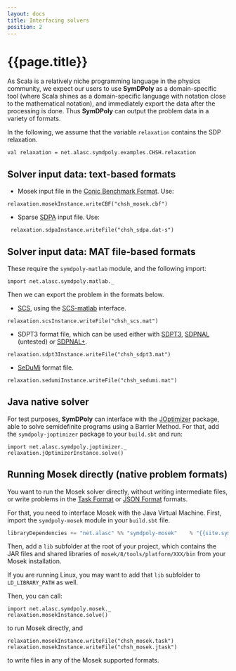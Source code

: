 ```yaml
---
layout: docs
title: Interfacing solvers
position: 2
---
```


# {{page.title}}

As Scala is a relatively niche programming language in the physics community, we expect our users to use **SymDPoly** as a domain-specific tool (where Scala shines as a domain-specific language with notation close to the mathematical notation), and immediately export the data after the processing is done. Thus **SymDPoly** can output the problem data in a variety of formats.

In the following, we assume that the variable `relaxation` contains the SDP relaxation.

```tut:silent
val relaxation = net.alasc.symdpoly.examples.CHSH.relaxation
```

## Solver input data: text-based formats

- Mosek input file in the [Conic Benchmark Format](https://docs.mosek.com/8.1/toolbox/cbf-format.html#doc-shared-cbfformat). Use:

```tut:silent
relaxation.mosekInstance.writeCBF("chsh_mosek.cbf")
```

- Sparse [SDPA](http://sdpa.sourceforge.net/) input file. Use:

```tut:silent
 relaxation.sdpaInstance.writeFile("chsh_sdpa.dat-s")
```

## Solver input data: MAT file-based formats

These require the `symdpoly-matlab` module, and the following import:

```tut:silent
import net.alasc.symdpoly.matlab._
```

Then we can export the problem in the formats below.

- [SCS](https://github.com/cvxgrp/scs), using the [SCS-matlab](https://github.com/bodono/scs-matlab) interface. 


```tut:silent
relaxation.scsInstance.writeFile("chsh_scs.mat")
```

- SDPT3 format file, which can be used either with [SDPT3](http://www.math.nus.edu.sg/~mattohkc/sdpt3.html), [SDPNAL](http://www.math.nus.edu.sg/~mattohkc/SDPNAL.html) (untested) or [SDPNAL+](http://www.math.nus.edu.sg/~mattohkc/SDPNALplus.html). 

```tut:silent
relaxation.sdpt3Instance.writeFile("chsh_sdpt3.mat")
```

- [SeDuMi](http://sedumi.ie.lehigh.edu/) format file. 

```tut:silent
relaxation.sedumiInstance.writeFile("chsh_sedumi.mat")
```

## Java native solver

For test purposes, **SymDPoly** can interface with the [JOptimizer](http://www.joptimizer.com/) package, able to solve semidefinite programs using a Barrier Method. For that, add the `symdpoly-joptimizer` package to your `build.sbt` and run:

```tut:silent
import net.alasc.symdpoly.joptimizer._
relaxation.jOptimizerInstance.solve()
```

## Running Mosek directly (native problem formats)

You want to run the Mosek solver directly, without writing intermediate files, or write problems in the [Task Format](https://docs.mosek.com/8.1/toolbox/task-format.html#doc-shared-taskformat) or [JSON Format](https://docs.mosek.com/8.1/toolbox/json-format.html#doc-shared-jtaskformat) formats.

For that, you need to interface Mosek with the Java Virtual Machine. First, import the `symdpoly-mosek` module in your `build.sbt` file.
```scala
libraryDependencies += "net.alasc" %% "symdpoly-mosek"    % "{{site.symdpolyVersion}}"
```

Then, add a `lib` subfolder at the root of your project, which contains the JAR files and shared libraries of `mosek/8/tools/platform/XXX/bin` from your Mosek installation.

If you are running Linux, you may want to add that `lib` subfolder to `LD_LIBRARY_PATH` as well.

Then, you can call:

```tut
import net.alasc.symdpoly.mosek._
relaxation.mosekInstance.solve()
```
to run Mosek directly, and
```tut:silent
relaxation.mosekInstance.writeFile("chsh_mosek.task")
relaxation.mosekInstance.writeFile("chsh_mosek.jtask")
```
to write files in any of the Mosek supported formats.
